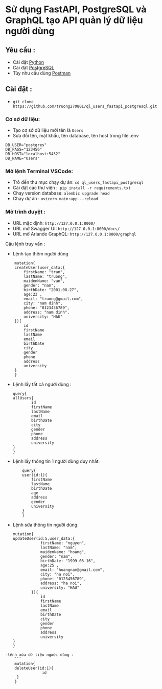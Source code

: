 ﻿# Sử dụng FastAPI, PostgreSQL và GraphQL tạo API quản lý dữ liệu người dùng  

## Yêu cầu :
* Cài đặt [Python](https://www.python.org/downloads/)
* Cài đặt [PostgreSQL](https://www.postgresql.org/download/)
* Tùy nhu cầu dùng [Postman](https://www.postman.com/downloads/)


## Cài đặt :

* `git clone https://github.com/truong270801/ql_users_fastapi_postgresql.git`

### Cơ sở dữ liệu:
* Tạo cơ sở dữ liệu mới tên là `Users`
* Sửa đổi tên, mật khẩu, tên database, tên host trong file .env
```
DB_USER="postgres"
DB_PASS="123456"
DB_HOST="localhost:5432"
DB_NAME="Users"
```
### Mở lệnh Terminal VSCode:
* Trỏ đến thư mục chạy dự án: `cd ql_users_fastapi_postgresql`
* Cài đặt các thư viện :` pip install -r requirements.txt`
* Chạy version database: `alembic upgrade head`
* Chạy dự án : `uvicorn main:app --reload`


### Mở trình duyệt :
* URL mặc định: `http://127.0.0.1:8000/`
* URL mở Swagger UI: `http://127.0.0.1:8000/docs/`
* URL mở Ariande GraphQL: `http://127.0.0.1:8000/graphql`

Câu lệnh truy vấn :
- Lệnh tạo thêm người dùng 

```
    mutation{
    createUser(user_data:{
        firstName: "tran",
        lastName: "truong",
        maidenName: "van",
        gender: "nam",
        birthDate: "2001-08-27",
        age:23 ,
        email: "truong@gmail.com",
        city: "nam dinh",
        phone: "0123456789",
        address: "nam dinh",
        university: "HAU"
    }){
        id
        firstName
        lastName
        email
        birthDate
        city
        gender
        phone
        address
        university
    }
    }

```
- Lệnh lấy tất cả người dùng :
    ```
    query{
    allUsers{
            id
            firstName
            lastName
            email
            birthDate
            city
            gender
            phone
            address
            university
    }
    }
    ```
- Lệnh lấy thông tin 1 người dùng duy nhất:
    ```
        query{
        user(id:1){
            firstName
            lastName
            birthDate
            age
            address
            gender
            university
        }
        }
    ```
- Lệnh sửa thông tin người dùng:
    ```
    mutation{
    updateUser(id:5,user_data:{
                firstName: "nguyen",
                lastName: "nam",
                maidenName: "hoang",
                gender: "nam",
                birthDate: "1999-03-16",
                age:25 ,
                email: "hoangnam@gmail.com",
                city: "ha noi",
                phone: "0123456789",
                address: "ha noi",
                university: "HAU"
            }){
                id
                firstName
                lastName
                email
                birthDate
                city
                gender
                phone
                address
                university
    }
    }
```
-lệnh xóa dữ liệu người dùng :
    ```
    mutation{
    deleteUser(id:1){
                id
     }
    }
```